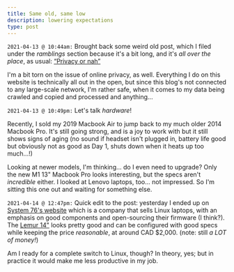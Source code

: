 ```yaml
---
title: Same old, same low
description: lowering expectations
type: post
---
```


`2021-04-13 @ 10:44am:` Brought back some weird old post, which I filed under the _ramblings_ section because it's a bit long, and it's _all over the place_, as usual: [“Privacy or nah”](/ramblings/privacy-or-nah)

I'm a bit torn on the issue of online privacy, as well. Everything I do on this website is technically all out in the open, but since this blog's not connected to any large-scale network, I'm rather safe, when it comes to my data being crawled and copied and processed and anything...

`2021-04-13 @ 10:49pm:` Let's talk _hardware_!

Recently, I sold my 2019 Macbook Air to jump back to my much older 2014 Macbook Pro. It's still going strong, and is a joy to work with but it still shows signs of aging (no sound if headset isn't plugged in, battery life good but obviously not as good as Day 1, shuts down when it heats up too much...!)

Looking at newer models, I'm thinking... do I even need to upgrade? Only the new M1 13" Macbook Pro looks interesting, but the specs aren't _incredible_ either. I looked at Lenovo laptops, too... not impressed. So I'm sitting this one out and waiting for something else.

`2021-04-14 @ 12:47pm:` Quick edit to the post: yesterday I ended up on [System 76's website](https://system76.com) which is a company that sells Linux laptops, with an emphasis on good components and open-sourcing their firmware (I think?). The [Lemur 14"](https://system76.com/laptops/lemur) looks pretty good and can be configured with good specs while keeping the price _reasonable_, at around CAD $2,000. (note: still _a LOT of money!_)

Am I ready for a complete switch to Linux, though? In theory, yes; but in practice it would make me less productive in my job.
